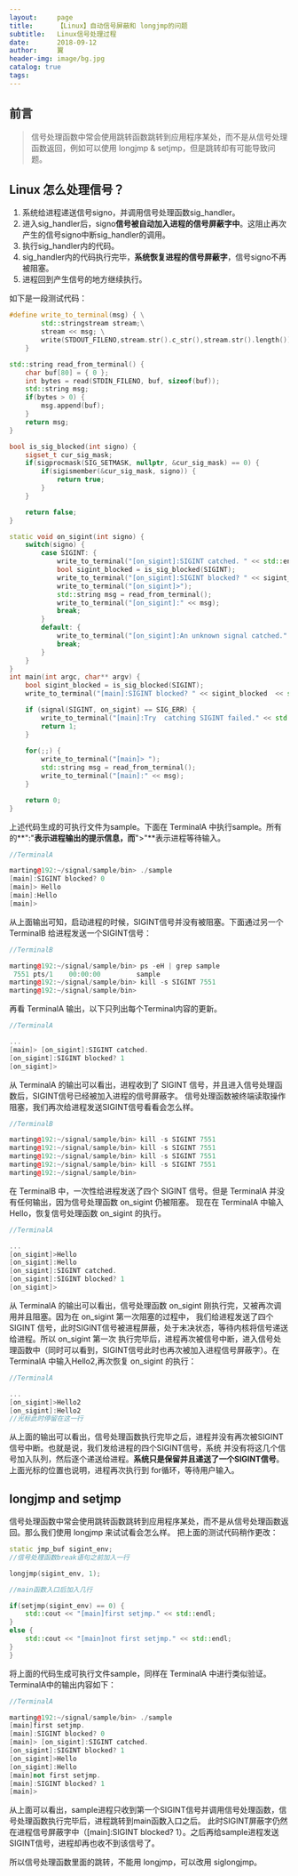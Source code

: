 ```yaml
---
layout:     page
title:      【Linux】自动信号屏蔽和 longjmp的问题
subtitle:   Linux信号处理过程
date:       2018-09-12
author:     翼
header-img: image/bg.jpg
catalog: true
tags:
---
```


## 前言

>信号处理函数中常会使用跳转函数跳转到应用程序某处，而不是从信号处理函数返回，例如可以使用 longjmp & setjmp，但是跳转却有可能导致问题。

## Linux 怎么处理信号？
1. 系统给进程递送信号signo，并调用信号处理函数sig_handler。
2. 进入sig_handler后，signo**信号被自动加入进程的信号屏蔽字中**。这阻止再次产生的信号signo中断sig_handler的调用。
3. 执行sig_handler内的代码。
4. sig_handler内的代码执行完毕，**系统恢复进程的信号屏蔽字**，信号signo不再被阻塞。
5. 进程回到产生信号的地方继续执行。

如下是一段测试代码：  
```cpp
#define write_to_terminal(msg) { \
		std::stringstream stream;\
		stream << msg; \
		write(STDOUT_FILENO,stream.str().c_str(),stream.str().length()); \
	}

std::string read_from_terminal() {
	char buf[80] = { 0 };
	int bytes = read(STDIN_FILENO, buf, sizeof(buf));
	std::string msg;
	if(bytes > 0) {
		msg.append(buf);
	}
	return msg;
}

bool is_sig_blocked(int signo) {
	sigset_t cur_sig_mask;
	if(sigprocmask(SIG_SETMASK, nullptr, &cur_sig_mask) == 0) {
		if(sigismember(&cur_sig_mask, signo)) {
			return true;
		}
	}

	return false;	
}

static void on_sigint(int signo) {
	switch(signo) {
		case SIGINT: {
			write_to_terminal("[on_sigint]:SIGINT catched. " << std::endl);
			bool sigint_blocked = is_sig_blocked(SIGINT);
			write_to_terminal("[on_sigint]:SIGINT blocked? " << sigint_blocked  << std::endl);
			write_to_terminal("[on_sigint]>");
			std::string msg = read_from_terminal();
			write_to_terminal("[on_sigint]:" << msg);
			break;
		}
		default: {
			write_to_terminal("[on_sigint]:An unknown signal catched." << std::endl);
			break;
		}
	}
}
int main(int argc, char** argv) {
	bool sigint_blocked = is_sig_blocked(SIGINT);
	write_to_terminal("[main]:SIGINT blocked? " << sigint_blocked  << std::endl);

	if (signal(SIGINT, on_sigint) == SIG_ERR) {
		write_to_terminal("[main]:Try  catching SIGINT failed." << std::endl);
		return 1;
	}
	
	for(;;) {
		write_to_terminal("[main]> ");
		std::string msg = read_from_terminal();
		write_to_terminal("[main]:" << msg);
	}

	return 0;
}
```
上述代码生成的可执行文件为sample。下面在 TerminalA 中执行sample。所有的**":"**表示进程输出的提示信息，而**">"**表示进程等待输入。  
```cpp
//TerminalA

marting@192:~/signal/sample/bin> ./sample 
[main]:SIGINT blocked? 0
[main]> Hello
[main]:Hello
[main]> 
```
从上面输出可知，启动进程的时候，SIGINT信号并没有被阻塞。下面通过另一个 TerminalB 给进程发送一个SIGINT信号：  
```cpp
//TerminalB

marting@192:~/signal/sample/bin> ps -eH | grep sample 
 7551 pts/1    00:00:00         sample
marting@192:~/signal/sample/bin> kill -s SIGINT 7551
marting@192:~/signal/sample/bin> 
```

再看 TerminalA 输出，以下只列出每个Terminal内容的更新。  
```cpp
//TerminalA

...
[main]> [on_sigint]:SIGINT catched. 
[on_sigint]:SIGINT blocked? 1
[on_sigint]>
```
从 TerminalA 的输出可以看出，进程收到了 SIGINT 信号，并且进入信号处理函数后，SIGINT信号已经被加入进程的信号屏蔽字。
信号处理函数被终端读取操作阻塞，我们再次给进程发送SIGINT信号看看会怎么样。  
```cpp
//TerminalB

marting@192:~/signal/sample/bin> kill -s SIGINT 7551
marting@192:~/signal/sample/bin> kill -s SIGINT 7551
marting@192:~/signal/sample/bin> kill -s SIGINT 7551
marting@192:~/signal/sample/bin> kill -s SIGINT 7551
marting@192:~/signal/sample/bin> 
```
在 TerminalB 中，一次性给进程发送了四个 SIGINT 信号。但是 TerminalA 并没有任何输出，因为信号处理函数 on_sigint 仍被阻塞。
现在在 TerminalA 中输入Hello，恢复信号处理函数 on_sigint 的执行。  
```cpp
//TerminalA

...
[on_sigint]>Hello
[on_sigint]:Hello
[on_sigint]:SIGINT catched. 
[on_sigint]:SIGINT blocked? 1
[on_sigint]>
```
从 TerminalA 的输出可以看出，信号处理函数 on_sigint 刚执行完，又被再次调用并且阻塞。因为在 on_sigint 第一次阻塞的过程中，
我们给进程发送了四个 SIGINT 信号，此时SIGINT信号被进程屏蔽，处于未决状态，等待内核将信号递送给进程。所以 on_sigint 第一次
执行完毕后，进程再次被信号中断，进入信号处理函数中（同时可以看到，SIGINT信号此时也再次被加入进程信号屏蔽字）。在 TerminalA 
中输入Hello2,再次恢复 on_sigint 的执行：  
```cpp
//TerminalA

...
[on_sigint]>Hello2
[on_sigint]:Hello2
//光标此时停留在这一行

```
从上面的输出可以看出，信号处理函数执行完毕之后，进程并没有再次被SIGINT信号中断。也就是说，我们发给进程的四个SIGINT信号，系统
并没有将这几个信号加入队列，然后逐个递送给进程。**系统只是保留并且递送了一个SIGINT信号**。上面光标的位置也说明，进程再次执行到
for循环，等待用户输入。

## longjmp and setjmp
信号处理函数中常会使用跳转函数跳转到应用程序某处，而不是从信号处理函数返回。那么我们使用 longjmp 来试试看会怎么样。
把上面的测试代码稍作更改：    
```cpp
static jmp_buf sigint_env;
//信号处理函数break语句之前加入一行

longjmp(sigint_env, 1);

//main函数入口后加入几行

if(setjmp(sigint_env) == 0) {
	std::cout << "[main]first setjmp." << std::endl;
}
else {
	std::cout << "[main]not first setjmp." << std::endl;
}
}
```
将上面的代码生成可执行文件sample，同样在 TerminalA 中进行类似验证。TerminalA中的输出内容如下：   
```cpp
//TerminalA

marting@192:~/signal/sample/bin> ./sample 
[main]first setjmp.
[main]:SIGINT blocked? 0
[main]> [on_sigint]:SIGINT catched. 
[on_sigint]:SIGINT blocked? 1
[on_sigint]>Hello
[on_sigint]:Hello
[main]not first setjmp.
[main]:SIGINT blocked? 1
[main]> 
``` 
从上面可以看出，sample进程只收到第一个SIGINT信号并调用信号处理函数，信号处理函数执行完毕后，进程跳转到main函数入口之后。
此时SIGINT屏蔽字仍然在进程信号屏蔽字中（[main]:SIGINT blocked? 1）。之后再给sample进程发送SIGINT信号，进程却再也收不到该信号了。

所以信号处理函数里面的跳转，不能用 longjmp，可以改用 siglongjmp。
